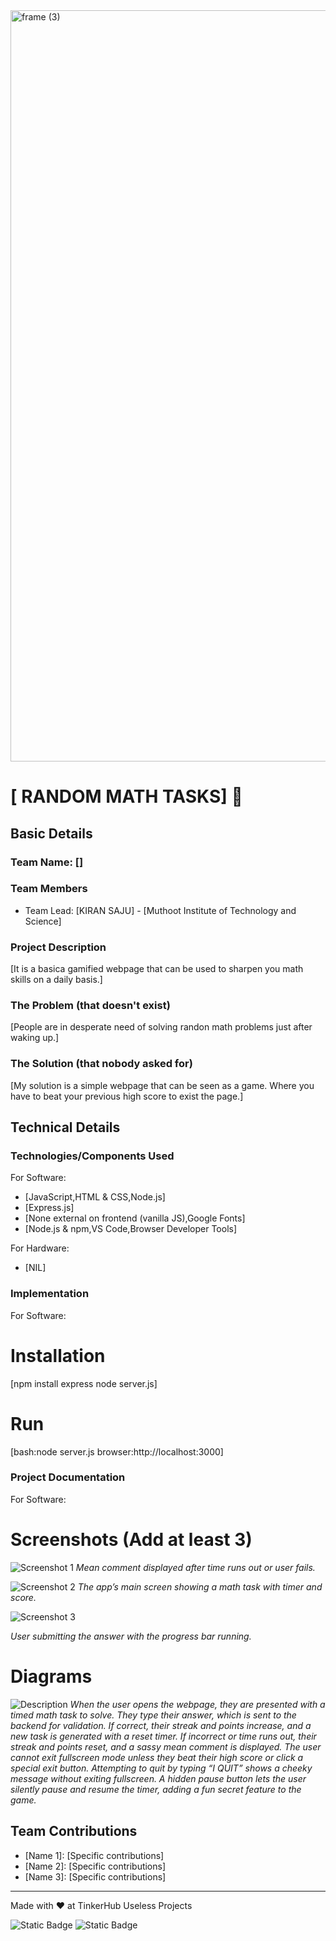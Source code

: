 <img width="3188" height="1202" alt="frame (3)" src="https://github.com/user-attachments/assets/517ad8e9-ad22-457d-9538-a9e62d137cd7" />


# [ RANDOM MATH TASKS] 🎯


## Basic Details
### Team Name: []


### Team Members
- Team Lead: [KIRAN SAJU] - [Muthoot Institute of Technology and Science]


### Project Description
[It is a basica gamified webpage that can be used to sharpen you math skills on a daily basis.]

### The Problem (that doesn't exist)
[People are in desperate need of solving randon math problems just after waking up.]

### The Solution (that nobody asked for)
[My solution is a simple webpage that can be seen as a game. Where you have to beat your previous high score to exist the page.]

## Technical Details
### Technologies/Components Used
For Software:
- [JavaScript,HTML & CSS,Node.js]
- [Express.js]
- [None external on frontend (vanilla JS),Google Fonts]
- [Node.js & npm,VS Code,Browser Developer Tools]

For Hardware:
- [NIL]

### Implementation
For Software:
# Installation
[npm install express
node server.js]

# Run
[bash:node server.js
browser:http://localhost:3000]

### Project Documentation
For Software:

# Screenshots (Add at least 3)
![Screenshot 1](https://drive.google.com/uc?export=view&id=14M11P_0By0JYCD6BFreCBCVc-A1zooBL)
*Mean comment displayed after time runs out or user fails.*

![Screenshot 2](https://drive.google.com/uc?export=view&id=1Qhbjl-FmqSt51bKJ8yMIKrIJvT4Ah_2-)
*The app’s main screen showing a math task with timer and score.*

![Screenshot 3](https://drive.google.com/uc?export=view&id=1J5v0oWYCznc3Ng8Zku-rE6jtrIjxSNmS)

*User submitting the answer with the progress bar running.*

# Diagrams
![Description](https://drive.google.com/uc?export=view&id=1BMiyqqZ7ybubfHEFV4r5mDp9KjRnv0G2)
*When the user opens the webpage, they are presented with a timed math task to solve. They type their answer, which is sent to the backend for validation. If correct, their streak and points increase, and a new task is generated with a reset timer. If incorrect or time runs out, their streak and points reset, and a sassy mean comment is displayed. The user cannot exit fullscreen mode unless they beat their high score or click a special exit button. Attempting to quit by typing “I QUIT” shows a cheeky message without exiting fullscreen. A hidden pause button lets the user silently pause and resume the timer, adding a fun secret feature to the game.*





## Team Contributions
- [Name 1]: [Specific contributions]
- [Name 2]: [Specific contributions]
- [Name 3]: [Specific contributions]

---
Made with ❤️ at TinkerHub Useless Projects 

![Static Badge](https://img.shields.io/badge/TinkerHub-24?color=%23000000&link=https%3A%2F%2Fwww.tinkerhub.org%2F)
![Static Badge](https://img.shields.io/badge/UselessProjects--25-25?link=https%3A%2F%2Fwww.tinkerhub.org%2Fevents%2FQ2Q1TQKX6Q%2FUseless%2520Projects)


